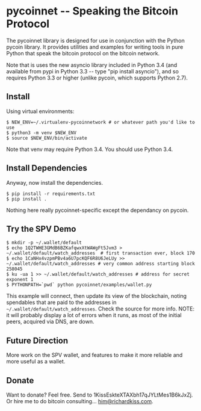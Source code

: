 pycoinnet -- Speaking the Bitcoin Protocol
==========================================

The pycoinnet library is designed for use in conjunction with the Python pycoin library. It provides utilities and examples for writing tools in pure Python that speak the bitcoin protocol on the bitcoin network.

Note that is uses the new asyncio library included in Python 3.4 (and available from pypi in Python 3.3 -- type "pip install asyncio"), and so requires Python 3.3 or higher (unlike pycoin, which supports Python 2.7).


Install
-------

Using virtual environments:

```
$ NEW_ENV=~/.virtualenv-pycoinnetwork # or whatever path you'd like to use
$ python3 -m venv $NEW_ENV
$ source $NEW_ENV/bin/activate
```

Note that venv may require Python 3.4. You should use Python 3.4.


Install Dependencies
--------------------

Anyway, now install the dependencies.

```
$ pip install -r requirements.txt
$ pip install .
```

Nothing here really pycoinnet-specific except the dependancy on pycoin.


Try the SPV Demo
----------------



```
$ mkdir -p ~/.wallet/default
$ echo 1Q2TWHE3GMdB6BZKafqwxXtWAWgFt5Jvm3 > ~/.wallet/default/watch_addresses  # first transaction ever, block 170
$ echo 1CaNHx4vzpmPBv4a6U7pcKQF6R8U6JeLUy >> ~/.wallet/default/watch_addresses # very common address starting block 258045
$ ku -ua 1 >> ~/.wallet/default/watch_addresses # address for secret exponent 1
$ PYTHONPATH=`pwd` python pycoinnet/examples/wallet.py
```

This example will connect, then update its view of the blockchain, noting spendables that are paid to the addresses in `~/.wallet/default/watch_addresses`. Check the source for more info. NOTE: it will probably display a lot of errors when it runs, as most of the initial peers, acquired via DNS, are down.


Future Direction
----------------

More work on the SPV wallet, and features to make it more reliable and more useful as a wallet.


Donate
------

Want to donate? Feel free. Send to 1KissEskteXTAXbh17qJYLtMes1B6kJxZj.
Or hire me to do bitcoin consulting... him@richardkiss.com.


[pycoin]: https://github.com/richardkiss/pycoin
